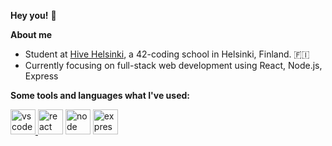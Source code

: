 <!-- ![banner](https://media.giphy.com/media/s73EQWBuDlcas/giphy.gif) -->

**Hey you!** 🐥

<!--
**reijjo/reijjo** is a ✨ _special_ ✨ repository because its `README.md` (this file) appears on your GitHub profile.

Here are some ideas to get you started:

- 🔭 I’m currently working on ...
- 🌱 I’m currently learning ...
- 👯 I’m looking to collaborate on ...
- 🤔 I’m looking for help with ...
- 💬 Ask me about ...
- 📫 How to reach me: ...
- 😄 Pronouns: ...
- ⚡ Fun fact: ...
-->

**About me**
* Student at [Hive Helsinki](http://www.hive.fi), a 42-coding school in Helsinki, Finland. 🇫🇮
* Currently focusing on full-stack web development using React, Node.js, Express


**Some tools and languages what I've used:**
<div align='left'>
  <a href='https://code.visualstudio.com/' target='_blank'>
    <img src="https://cdn.jsdelivr.net/gh/devicons/devicon/icons/vscode/vscode-original-wordmark.svg" alt='vscode' height='40px' width='40px' />
  </a>
  <img src="https://cdn.jsdelivr.net/gh/devicons/devicon/icons/react/react-original-wordmark.svg" alt='react' height='40px' width='40px' />
  <img src="https://cdn.jsdelivr.net/gh/devicons/devicon/icons/nodejs/nodejs-original.svg" alt='node' height='40px' width='40px' />
  <img src="https://cdn.jsdelivr.net/gh/devicons/devicon/icons/express/express-original.svg" alt='express' height='40px' width='40px' />
          
          
                 
</div>
